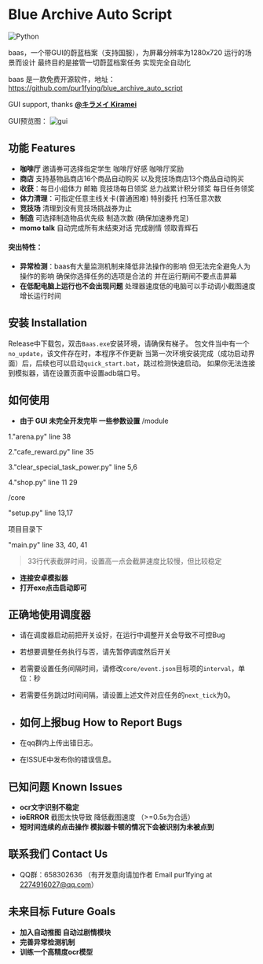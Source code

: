 # Blue Archive Auto Script
![Python](https://img.shields.io/badge/-Python-000000?style=flat&logo=python)

baas，一个带GUI的蔚蓝档案（支持国服），为屏幕分辨率为1280x720 运行的场景而设计 最终目的是接管一切蔚蓝档案任务 实现完全自动化

baas 是一款免费开源软件，地址：https://github.com/pur1fying/blue_archive_auto_script

GUI support, thanks **[@キラメイ Kiramei](https://github.com/Kiramei)** 

GUI预览图：
![gui](https://github.com/pur1fying/blue_archive_auto_script/blob/master/ui.png)

## 功能 Features

- **咖啡厅** 邀请券可选择指定学生 咖啡厅好感 咖啡厅奖励
- **商店** 支持基物品商店16个商品自动购买 以及竞技场商店13个商品自动购买
- **收获**：每日小组体力 邮箱 竞技场每日领奖 总力战累计积分领奖 每日任务领奖
- **体力清理**：可指定任意主线关卡(普通困难) 特别委托 扫荡任意次数 
- **竞技场** 清理到没有竞技场挑战券为止
- **制造** 可选择制造物品优先级 制造次数 (确保加速券充足)
- **momo talk** 自动完成所有未结束对话 完成剧情 领取青辉石




#### 突出特性：

- **异常检测**：baas有大量监测机制来降低非法操作的影响 但无法完全避免人为操作的影响 确保你选择任务的选项是合法的 并在运行期间不要点击屏幕
- **在低配电脑上运行也不会出现问题** 处理器速度低的电脑可以手动调小截图速度 增长运行时间

## 安装 Installation 

  Release中下载包，双击`Baas.exe`安装环境，请确保有梯子。
  包文件当中有一个`no_update`，该文件存在时，本程序不作更新
  当第一次环境安装完成（成功启动界面）后，后续也可以启动`quick_start.bat`，跳过检测快速启动。
  如果你无法连接到模拟器，请在设置页面中设置adb端口号。

## 如何使用 
- **由于 GUI 未完全开发完毕 一些参数设置**
/module

1."arena.py" line 38

2."cafe_reward.py" line 35

3."clear_special_task_power.py" line 5,6

4."shop.py" line 11 29

/core

  "setup.py" line 13,17

项目目录下

"main.py" line 33, 40, 41
> 33行代表截屏时间，设置高一点会截屏速度比较慢，但比较稳定

- **连接安卓模拟器**
- **打开exe点击启动即可**

## 正确地使用调度器
- 请在调度器启动前把开关设好，在运行中调整开关会导致不可控Bug
- 若想要调整任务执行与否，请先暂停调度然后开关
- 若需要设置任务间隔时间，请修改`core/event.json`目标项的`interval`，单位：秒
- 若需要任务跳过时间间隔，请设置上述文件对应任务的`next_tick`为0。


- ## 如何上报bug How to Report Bugs
- 在qq群内上传出错日志。
- 在ISSUE中发布你的错误信息。

## 已知问题 Known Issues

- **ocr文字识别不稳定**
- **ioERROR** 截图太快导致 降低截图速度 （>=0.5s为合适）
- **短时间连续的点击操作 模拟器卡顿的情况下会被识别为未被点到**



## 联系我们 Contact Us

- QQ群：658302636 （有开发意向请加作者 Email pur1fying at 2274916027@qq.com）

## 未来目标 Future Goals

- **加入自动推图 自动过剧情模块**
- **完善异常检测机制**
- **训练一个高精度ocr模型**
